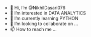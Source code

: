 - 👋 Hi, I’m @NikhilDasari076
- 👀 I’m interested in DATA ANALYTICS
- 🌱 I’m currently learning PYTHON
- 💞️ I’m looking to collaborate on ...
- 📫 How to reach me ...

<!---
NikhilDasari076/NikhilDasari076 is a ✨ special ✨ repository because its `README.md` (this file) appears on your GitHub profile.
You can click the Preview link to take a look at your changes.
--->
